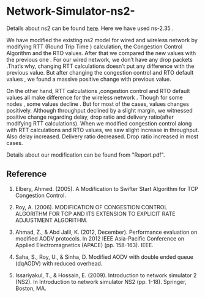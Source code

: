 # Network-Simulator-ns2-

Details about ns2 can be found [here](https://en.wikipedia.org/wiki/Ns_(simulator)). Here we have used ns-2.35 . 

We have modified the existing ns2 model for wired and wireless network by modifying RTT (Round Trip Time ) calculation, the Congestion Control Algorithm and the RTO values. After
that we compared the new values with the previous one . For our wired network, we don’t have any drop packets .That’s why, changing RTT calculations doesn’t put any difference with the previous value. But after changing the congestion control and RTO default values , we found a massive positive change with previous value.

On the other hand, RTT calculations ,congestion control and RTO default values all make
difference for the wireless network . Though for some nodes , some values decline . But for
most of the cases, values changes positively. Although throughput declined by a slight margin, we witnessed positive change regarding delay, drop ratio and delivery ratio(after modifying RTT calculations). When we modified congestion control along with RTT calculations and RTO values, we saw slight increase in throughput. Also delay increased. Delivery ratio decreased. Drop ratio increased in most cases.

Details about our modification can be found from "Report.pdf".

## Reference

1) Elbery, Ahmed. (2005). A Modification to Swifter Start Algorithm for TCP Congestion Control. 

2) Roy, A. (2006). MODIFICATION OF CONGESTION CONTROL ALGORITHM FOR TCP AND ITS EXTENSION TO EXPLICIT RATE ADJUSTMENT ALGORITHM.

3) Ahmad, Z., & Abd Jalil, K. (2012, December). Performance evaluation on modified AODV protocols. In 2012 IEEE Asia-Pacific Conference on Applied Electromagnetics (APACE) (pp. 158-163). IEEE.

4) Saha, S., Roy, U., & Sinha, D. Modified AODV with double ended queue (dqAODV) with reduced overhead.

5) Issariyakul, T., & Hossain, E. (2009). Introduction to network simulator 2 (NS2). In Introduction to network simulator NS2 (pp. 1-18). Springer, Boston, MA.
